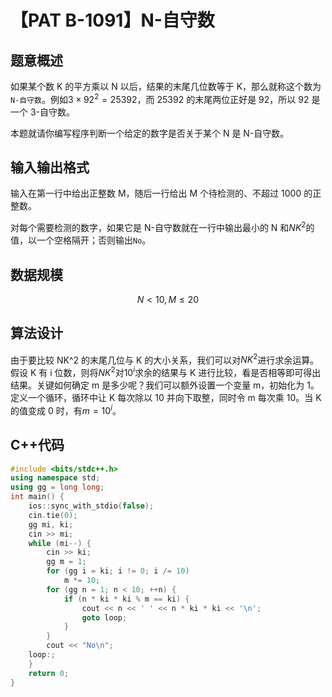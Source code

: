 # 【PAT B-1091】N-自守数

## 题意概述

如果某个数 K 的平方乘以 N 以后，结果的末尾几位数等于 K，那么就称这个数为`N-自守数`。例如$3\times{92}^2=25392$，而 25392 的末尾两位正好是 92，所以 92 是一个 3-自守数。

本题就请你编写程序判断一个给定的数字是否关于某个 N 是 N-自守数。

## 输入输出格式

输入在第一行中给出正整数 M，随后一行给出 M 个待检测的、不超过 1000 的正整数。

对每个需要检测的数字，如果它是 N-自守数就在一行中输出最小的 N 和$NK^2$的值，以一个空格隔开；否则输出`No`。

## 数据规模

$$N<10,M\le20$$

## 算法设计

由于要比较 NK^2 的末尾几位与 K 的大小关系，我们可以对$NK^2$进行求余运算。假设 K 有 i 位数，则将$NK^2$对${10}^i$求余的结果与 K 进行比较，看是否相等即可得出结果。关键如何确定 m 是多少呢？我们可以额外设置一个变量 m，初始化为 1。定义一个循环，循环中让 K 每次除以 10 并向下取整，同时令 m 每次乘 10。当 K 的值变成 0 时，有$m={10}^i$。

## C++代码

```cpp
#include <bits/stdc++.h>
using namespace std;
using gg = long long;
int main() {
    ios::sync_with_stdio(false);
    cin.tie(0);
    gg mi, ki;
    cin >> mi;
    while (mi--) {
        cin >> ki;
        gg m = 1;
        for (gg i = ki; i != 0; i /= 10)
            m *= 10;
        for (gg n = 1; n < 10; ++n) {
            if (n * ki * ki % m == ki) {
                cout << n << ' ' << n * ki * ki << '\n';
                goto loop;
            }
        }
        cout << "No\n";
    loop:;
    }
    return 0;
}
```
